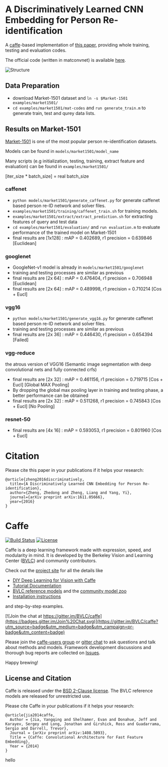 # A Discriminatively Learned CNN Embedding for Person Re-identification

A [caffe](https://github.com/BVLC/caffe)-based implementation of [this paper](https://arxiv.org/abs/1611.05666),
providing whole training, testing and evaluation codes.

The official code (written in matconvnet) is available [here](https://github.com/layumi/2016_person_re-ID).

![Structure](https://github.com/D-X-Y/caffe-reid/blob/master/figures/person-re-identification-struct.png)

## Data Preparation
- download Market-1501 dataset and `ln -s $Market-1501 examples/market1501/`
- `cd examples/market1501/mat-codes` and `run generate_train.m` to generate train, test and qurey data lists.

## Results on Market-1501

[Market-1501](http://liangzheng.com.cn/Project/state_of_the_art_market1501.html) is one of the most popular person re-identification datasets.

Models can be found in `models/market1501/model_name`

Many scripts (e.g initialization, testing, training, extract feature and evaluation) can be found in `examples/market1501/`

[iter_size * batch_size] = real batch_size

### caffenet
- `python models/market1501/generate_caffenet.py` for generate caffenet based person re-ID network and solver files.
- `examples/market1501/training/caffenet_train.sh` for training models.
- `examples/market1501/extract/extract_prediction.sh` for extracting features of query and test data
- `cd examples/market1501/evaluation/` and `run evaluation.m` to evaluate performance of the trained model on Market-1501
- final results are [1x128] : mAP = 0.402689, r1 precision = 0.639846 [Euclidean]

### googlenet
- GoogleNet-v1 model is already in `models/market1501/googlenet`
- training and testing processes are similar as previous
- final results are [2x 64] : mAP = 0.476404, r1 precision = 0.706948 [Euclidean]
- final results are [2x 64] : mAP = 0.489998, r1 precision = 0.710214 [Cos + Eucl]

### vgg16
- `python models/market1501/generate_vgg16.py` for generate caffenet based person re-ID network and solver files.
- training and testing processes are similar as previous
- final results are [2x 36] : mAP = 0.446430, r1 precision = 0.654394 [Failed]

### vgg-reduce
the atrous version of VGG16 (Semantic image segmentation with deep convolutional nets and fully connected crfs)
- final results are [2x 32] : mAP = 0.461156, r1 precision = 0.719715 [Cos + Eucl] [Global MAX Pooling]
- By dropping the global max pooling layer in training and testing phase, a better performance can be obtained
- final results are [2x 32] : mAP = 0.511268, r1 precision = 0.745843 [Cos + Eucl] [No Pooling]

### resnet-50
- final results are [4x 16] : mAP = 0.593053, r1 precision = 0.801960 [Cos + Eucl]

# Citation
Please cite this paper in your publications if it helps your research:
```
@article{zheng2016discriminatively,
  title={A Discriminatively Learned CNN Embedding for Person Re-identification},
  author={Zheng, Zhedong and Zheng, Liang and Yang, Yi},
  journal={arXiv preprint arXiv:1611.05666},
  year={2016}
}
```

# Caffe

[![Build Status](https://travis-ci.org/BVLC/caffe.svg?branch=master)](https://travis-ci.org/BVLC/caffe)
[![License](https://img.shields.io/badge/license-BSD-blue.svg)](LICENSE)

Caffe is a deep learning framework made with expression, speed, and modularity in mind.
It is developed by the Berkeley Vision and Learning Center ([BVLC](http://bvlc.eecs.berkeley.edu)) and community contributors.

Check out the [project site](http://caffe.berkeleyvision.org) for all the details like

- [DIY Deep Learning for Vision with Caffe](https://docs.google.com/presentation/d/1UeKXVgRvvxg9OUdh_UiC5G71UMscNPlvArsWER41PsU/edit#slide=id.p)
- [Tutorial Documentation](http://caffe.berkeleyvision.org/tutorial/)
- [BVLC reference models](http://caffe.berkeleyvision.org/model_zoo.html) and the [community model zoo](https://github.com/BVLC/caffe/wiki/Model-Zoo)
- [Installation instructions](http://caffe.berkeleyvision.org/installation.html)

and step-by-step examples.

[![Join the chat at https://gitter.im/BVLC/caffe](https://badges.gitter.im/Join%20Chat.svg)](https://gitter.im/BVLC/caffe?utm_source=badge&utm_medium=badge&utm_campaign=pr-badge&utm_content=badge)

Please join the [caffe-users group](https://groups.google.com/forum/#!forum/caffe-users) or [gitter chat](https://gitter.im/BVLC/caffe) to ask questions and talk about methods and models.
Framework development discussions and thorough bug reports are collected on [Issues](https://github.com/BVLC/caffe/issues).

Happy brewing!

## License and Citation

Caffe is released under the [BSD 2-Clause license](https://github.com/BVLC/caffe/blob/master/LICENSE).
The BVLC reference models are released for unrestricted use.

Please cite Caffe in your publications if it helps your research:

    @article{jia2014caffe,
      Author = {Jia, Yangqing and Shelhamer, Evan and Donahue, Jeff and Karayev, Sergey and Long, Jonathan and Girshick, Ross and Guadarrama, Sergio and Darrell, Trevor},
      Journal = {arXiv preprint arXiv:1408.5093},
      Title = {Caffe: Convolutional Architecture for Fast Feature Embedding},
      Year = {2014}
    }

hello
